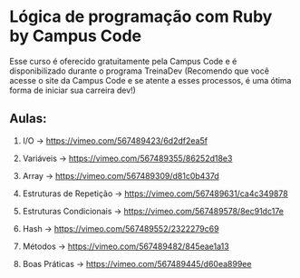 # Lógica de programação com Ruby by Campus Code
Esse curso é oferecido gratuitamente pela Campus Code e é disponibilizado durante o programa TreinaDev (Recomendo que você acesse o site da Campus Code e se atente a esses processos, é uma ótima forma de iniciar sua carreira dev!)

## Aulas:

1. I/O → https://vimeo.com/567489423/6d2df2ea5f

2. Variáveis → https://vimeo.com/567489355/86252d18e3

3. Array → https://vimeo.com/567489309/d81c0b437d

4. Estruturas de Repetição → https://vimeo.com/567489631/ca4c349878

5. Estruturas Condicionais → https://vimeo.com/567489578/8ec91dc17e

6. Hash → https://vimeo.com/567489552/2322279c69

7. Métodos → https://vimeo.com/567489482/845eae1a13

8. Boas Práticas → https://vimeo.com/567489445/d60ea899ee
